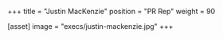 +++
title = "Justin MacKenzie"
position = "PR Rep"
weight = 90

[asset]
image = "execs/justin-mackenzie.jpg"
+++
